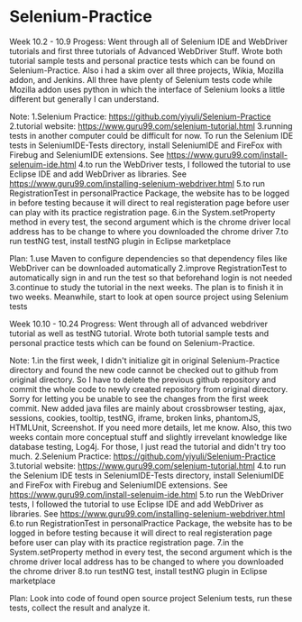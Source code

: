 # Selenium-Practice

Week 10.2 - 10.9
Progess: Went through all of Selenium IDE and WebDriver tutorials and first three tutorials of Advanced WebDriver Stuff. Wrote both tutorial sample tests and personal practice tests which can be found on Selenium-Practice. Also i had a skim over all three projects, Wikia, Mozilla addon, and Jenkins. All three have plenty of Selenium tests code while Mozilla addon uses python in which the interface of Selenium looks a little different but generally I can understand.

Note: 1.Selenium Practice: https://github.com/yiyuli/Selenium-Practice
      2.tutorial website: https://www.guru99.com/selenium-tutorial.html
      3.running tests in another computer could be difficult for now. To run the Selenium IDE tests in SeleniumIDE-Tests directory, install SeleniumIDE and FireFox with Firebug and SeleniumIDE extensions. See https://www.guru99.com/install-selenuim-ide.html
      4.to run the WebDriver tests, I followed the tutorial to use Eclipse IDE and add WebDriver as libraries. See https://www.guru99.com/installing-selenium-webdriver.html
      5.to run RegistrationTest in personalPractice Package, the website has to be logged in before testing because it will direct to real registeration page before user can play with its practice registration page.
      6.in the System.setProperty method in every test, the second argument which is the chrome driver local address has to be change to where you downloaded the chrome driver
      7.to run testNG test, install testNG plugin in Eclipse marketplace

Plan: 1.use Maven to configure dependencies so that dependency files like WebDriver can be downloaded automatically
      2.improve RegistrationTest to automatically sign in and run the test so that beforehand login is not needed
      3.continue to study the tutorial in the next weeks. The plan is to finish it in two weeks. Meanwhile, start to look at open source project using Selenium tests

Week 10.10 - 10.24
Progress: Went through all of advanced webdriver tutorial as well as testNG tutorial. Wrote both tutorial sample tests and personal practice tests which can be found on Selenium-Practice.

Note: 1.in the first week, I didn't initialize git in original Selenium-Practice directory and found the new code cannot be checked out to github from original directory. So I have to delete the previous github repository and commit the whole code to newly created repository from original directory. Sorry for letting you be unable to see the changes from the first week commit. New added java files are mainly about crossbrowser testing, ajax, sessions, cookies, tooltip, testNG, iframe, broken links, phantomJS, HTMLUnit, Screenshot. If you need more details, let me know. Also, this two weeks contain more conceptual stuff and slightly irrevelant knowledge like database testing, Log4j. For those, I just read the tutorial and didn't try too much.
      2.Selenium Practice: https://github.com/yiyuli/Selenium-Practice
      3.tutorial website: https://www.guru99.com/selenium-tutorial.html
      4.to run the Selenium IDE tests in SeleniumIDE-Tests directory, install SeleniumIDE and FireFox with Firebug and SeleniumIDE extensions. See https://www.guru99.com/install-selenuim-ide.html
      5.to run the WebDriver tests, I followed the tutorial to use Eclipse IDE and add WebDriver as libraries. See https://www.guru99.com/installing-selenium-webdriver.html
      6.to run RegistrationTest in personalPractice Package, the website has to be logged in before testing because it will direct to real registeration page before user can play with its practice registration page.
      7.in the System.setProperty method in every test, the second argument which is the chrome driver local address has to be changed to where you downloaded the chrome driver
      8.to run testNG test, install testNG plugin in Eclipse marketplace
      
Plan: Look into code of found open source project Selenium tests, run these tests, collect the result and analyze it. 
